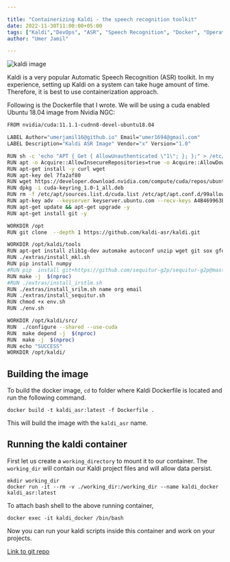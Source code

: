 ```yaml
---

title: "Containerizing Kaldi - the speech recognition toolkit"
date: 2022-11-30T11:00:00+05:00
tags: ["Kaldi","DevOps", "ASR", "Speech Recognition", "Docker", "Operations"]
author: "Umer Jamil"

---
```


![kaldi image](https://miro.medium.com/max/945/0*qbI15In_UIOZXQ-A)

Kaldi is a very popular Automatic Speech Recognition (ASR) toolkit. In my experience, setting up Kaldi on a system can take huge amount of time. Therefore, it is best to use containerization approach.

Following is the Dockerfile that I wrote. We will be using a cuda enabled Ubuntu 18.04 image from Nvidia NGC:

```bash
FROM nvidia/cuda:11.1.1-cudnn8-devel-ubuntu18.04

LABEL Author="umerjamil16@github.io" Email="umer1694@gmail.com"
LABEL Description="Kaldi ASR Image" Vendor="x" Version="1.0"

RUN sh -c 'echo "APT { Get { AllowUnauthenticated \"1\"; }; };" > /etc/apt/apt.conf.d/99allow_unauth'
RUN apt -o Acquire::AllowInsecureRepositories=true -o Acquire::AllowDowngradeToInsecureRepositories=true update
RUN apt-get install -y curl wget
RUN apt-key del 7fa2af80
RUN wget https://developer.download.nvidia.com/compute/cuda/repos/ubuntu2004/x86_64/cuda-keyring_1.0-1_all.deb
RUN dpkg -i cuda-keyring_1.0-1_all.deb
RUN rm -f /etc/apt/sources.list.d/cuda.list /etc/apt/apt.conf.d/99allow_unauth cuda-keyring_1.0-1_all.deb
RUN apt-key adv --keyserver keyserver.ubuntu.com --recv-keys A4B469963BF863CC F60F4B3D7FA2AF80
RUN apt-get update && apt-get upgrade -y
RUN apt-get install git -y

WORKDIR /opt
RUN git clone  --depth 1 https://github.com/kaldi-asr/kaldi.git

WORKDIR /opt/kaldi/tools
RUN apt-get install zlib1g-dev automake autoconf unzip wget git sox gfortran libtool subversion python2.7 python3 flac gawk swig python-pip nano -y
RUN ./extras/install_mkl.sh 
RUN pip install numpy
#RUN pip  install git+https://github.com/sequitur-g2p/sequitur-g2p@master
RUN make -j  $(nproc) 
#RUN ./extras/install_irstlm.sh
RUN ./extras/install_srilm.sh name org email
RUN ./extras/install_sequitur.sh 
RUN chmod +x env.sh 
RUN ./env.sh

WORKDIR /opt/kaldi/src/
RUN  ./configure --shared --use-cuda
RUN  make depend -j  $(nproc)  
RUN  make -j  $(nproc) 
RUN echo "SUCCESS"
WORKDIR /opt/kaldi/
```
 
 ## Building the image
To build the docker image, ``cd`` to folder where Kaldi Dockerfile is located and run the following command.

```
docker build -t kaldi_asr:latest -f Dockerfile .
```
This will build the image with the ``kaldi_asr`` name.

## Running the kaldi container

First let us create a ``working_directory`` to mount it to our container. The ``working_dir`` will contain our Kaldi project files and will allow data persist. 

```
mkdir working_dir
docker run -it --rm -v ./working_dir:/working_dir --name kaldi_docker kaldi_asr:latest
```
To attach bash shell to the above running container,
```
docker exec -it kaldi_docker /bin/bash
```
Now you can run your kaldi scripts inside this container and work on your projects.

[Link to git repo](https://github.com/umerjamil16/kaldi_docker)
